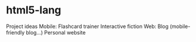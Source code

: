 # html5-lang

  Project ideas
     Mobile:
       Flashcard trainer
       Interactive fiction
     Web:
       Blog (mobile-friendly blog...)
       Personal website
